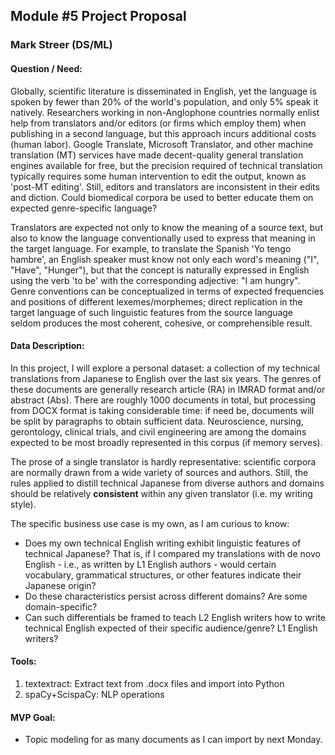 ## Module #5 Project Proposal
### Mark Streer (DS/ML)

#### Question / Need:
Globally, scientific literature is disseminated in English, yet the language is spoken by fewer than 20% of the world's population, and only 5% speak it natively. Researchers working in non-Anglophone countries normally enlist help from translators and/or editors (or firms which employ them) when publishing in a second language, but this approach incurs additional costs (human labor). Google Translate, Microsoft Translator, and other machine translation (MT) services have made decent-quality general translation engines available for free, but the precision required of technical translation typically requires some human intervention to edit the output, known as 'post-MT editing'. Still, editors and translators are inconsistent in their edits and diction. Could biomedical corpora be used to better educate them on expected genre-specific language?

Translators are expected not only to know the meaning of a source text, but also to know the language conventionally used to express that meaning in the target language. For example, to translate the Spanish 'Yo tengo hambre', an English speaker must know not only each word's meaning ("I", "Have", "Hunger"), but that the concept is naturally expressed in English using the verb 'to be' with the corresponding adjective: "I am hungry". Genre conventions can be conceptualized in terms of expected frequencies and positions of different lexemes/morphemes; direct replication in the target language of such linguistic features from the source language seldom produces the most coherent, cohesive, or comprehensible result. 

#### Data Description:

In this project, I will explore a personal dataset: a collection of my technical translations from Japanese to English over the last six years. The genres of these documents are generally research article (RA) in IMRAD format and/or abstract (Abs). There are roughly 1000 documents in total, but processing from DOCX format is taking considerable time: if need be, documents will be split by paragraphs to obtain sufficient data. Neuroscience, nursing, gerontology, clinical trials, and civil engineering are among the domains expected to be most broadly represented in this corpus (if memory serves).

The prose of a single translator is hardly representative: scientific corpora are normally drawn from a wide variety of sources and authors. Still, the rules applied to distill technical Japanese from diverse authors and domains should be relatively **consistent** within any given translator (i.e. my writing style). 

The specific business use case is my own, as I am curious to know:
* Does my own technical English writing exhibit linguistic features of technical Japanese? That is, if I compared my translations with de novo English - i.e., as written by L1 English authors - would certain vocabulary, grammatical structures, or other features indicate their Japanese origin?  
* Do these characteristics persist across different domains? Are some domain-specific?
* Can such differentials be framed to teach L2 English writers how to write technical English expected of their specific audience/genre? L1 English writers?

#### Tools:

1. textextract: Extract text from .docx files and import into Python
2. spaCy+ScispaCy: NLP operations

#### MVP Goal:
* Topic modeling for as many documents as I can import by next Monday.